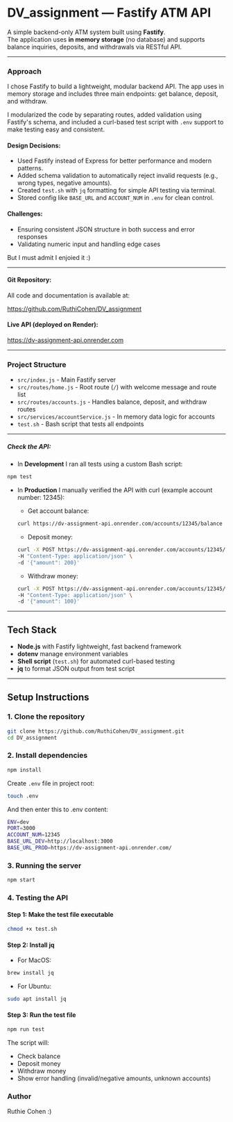 # DV_assignment — Fastify ATM API

A simple backend-only ATM system built using **Fastify**.  
The application uses **in memory storage** (no database) and supports balance inquiries, deposits, and withdrawals via RESTful API.

---

### Approach

I chose Fastify to build a lightweight, modular backend API. The app uses in memory storage and includes three main endpoints: get balance, deposit, and withdraw.

I modularized the code by separating routes, added validation using Fastify's schema, and included a curl-based test script with `.env` support to make testing easy and consistent.

#### Design Decisions:

- Used Fastify instead of Express for better performance and modern patterns.
- Added schema validation to automatically reject invalid requests (e.g., wrong types, negative amounts).
- Created `test.sh` with `jq` formatting for simple API testing via terminal.
- Stored config like `BASE_URL` and `ACCOUNT_NUM` in `.env` for clean control.

#### Challenges:

- Ensuring consistent JSON structure in both success and error responses
- Validating numeric input and handling edge cases

But I must admit I enjoied it :)

---

#### Git Repository:

All code and documentation is available at:

https://github.com/RuthiCohen/DV_assignment

#### Live API (deployed on Render):

https://dv-assignment-api.onrender.com

---

### Project Structure

- `src/index.js` - Main Fastify server
- `src/routes/home.js` - Root route (`/`) with welcome message and route list
- `src/routes/accounts.js` - Handles balance, deposit, and withdraw routes
- `src/services/accountService.js` - In memory data logic for accounts
- `test.sh` - Bash script that tests all endpoints

----

##### Check the API:

- In **Development** I ran all tests using a custom Bash script:
```bash
npm test
```

- In **Production** I manually verified the API with curl (example account number: 12345):

    - Get account balance:
    ```bash
    curl https://dv-assignment-api.onrender.com/accounts/12345/balance
    ```
    - Deposit money:
    ```bash
    curl -X POST https://dv-assignment-api.onrender.com/accounts/12345/deposit \
    -H "Content-Type: application/json" \
    -d '{"amount": 200}'
    ```
    - Withdraw money:
    ```bash
    curl -X POST https://dv-assignment-api.onrender.com/accounts/12345/withdraw \
    -H "Content-Type: application/json" \
    -d '{"amount": 100}'
    ```

---

## Tech Stack

- **Node.js** with Fastify lightweight, fast backend framework
- **dotenv** manage environment variables
- **Shell script** (`test.sh`) for automated curl-based testing
- **jq** to format JSON output from test script

---

## Setup Instructions

### 1. Clone the repository

```bash
git clone https://github.com/RuthiCohen/DV_assignment.git
cd DV_assignment
```

### 2. Install dependencies

```bash
npm install
```

Create `.env` file in project root:

```bash
touch .env
```

And then enter this to .env content:

```bash
ENV=dev
PORT=3000
ACCOUNT_NUM=12345
BASE_URL_DEV=http://localhost:3000
BASE_URL_PROD=https://dv-assignment-api.onrender.com/
```

### 3. Running the server

```bash
npm start
```

### 4. Testing the API

#### Step 1: Make the test file executable

```bash
chmod +x test.sh
```

#### Step 2: Install jq

- For MacOS:

```bash
brew install jq
```

- For Ubuntu:

```bash
sudo apt install jq
```

#### Step 3: Run the test file

```bash
npm run test
```

The script will:

- Check balance
- Deposit money
- Withdraw money
- Show error handling (invalid/negative amounts, unknown accounts)

### Author

Ruthie Cohen :)
